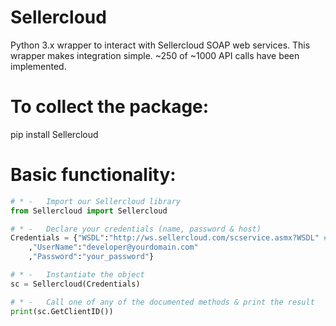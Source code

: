 # Sellercloud
Python 3.x wrapper to interact with Sellercloud SOAP web services.  This wrapper makes integration simple.  ~250 of ~1000 API calls have been implemented.

# To collect the package:

pip install Sellercloud

# Basic functionality:

```python
# * -	Import our Sellercloud library
from Sellercloud import Sellercloud

# * -	Declare your credentials (name, password & host)
Credentials = {"WSDL":"http://ws.sellercloud.com/scservice.asmx?WSDL" # Replace this with your WSDL
	,"UserName":"developer@yourdomain.com"
	,"Password":"your_password"}

# * -	Instantiate the object
sc = Sellercloud(Credentials)

# * -	Call one of any of the documented methods & print the result
print(sc.GetClientID())
```
  
